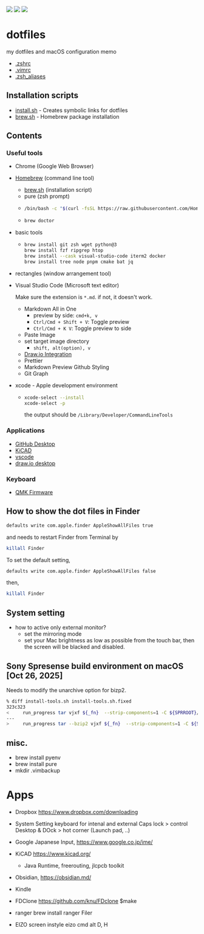 
[![](https://img.shields.io/badge/License-MIT-brightgreen.svg)](https://opensource.org/licenses/MIT)
[![](https://img.shields.io/badge/macOS-tools-blue)]()
[![](https://img.shields.io/github/last-commit/etalli/dotfiles)]()

# dotfiles

my dotfiles and macOS configuration memo

* [.zshrc](.zshrc)
* [.vimrc](.vimrc)
* [.zsh_aliases](.zsh_aliases)

## Installation scripts

* [install.sh](install.sh) - Creates symbolic links for dotfiles
* [brew.sh](brew.sh) - Homebrew package installation

## Contents

### Useful tools

* Chrome (Google Web Browser)
* [Homebrew](https://brew.sh/) (command line tool)
  + [brew.sh](brew.sh) (installation script)
  + pure (zsh prompt)
  + ```bash
    /bin/bash -c "$(curl -fsSL https://raw.githubusercontent.com/Homebrew/install/HEAD/install.sh)"
    ```
  + ```bash
    brew doctor
    ```
* basic tools
  + ```bash
    brew install git zsh wget python@3
    brew install fzf ripgrep htop
    brew install --cask visual-studio-code iterm2 docker
    brew install tree node pnpm cmake bat jq
    ```
* rectangles (window arrangement tool)
* Visual Studio Code (Microsoft text editor)
  
  Make sure the extension is `*.md`. if not, it doesn't work.
  
  + Markdown All in One
    - preview by side: `cmd+k, v`
    - `Ctrl/Cmd + Shift + V`: Toggle preview
    - `Ctrl/Cmd + K V`: Toggle preview to side
  + Paste Image
  + set target image directory
    - `shift, alt(option), v`
  + [Draw.io Integration](https://marketplace.visualstudio.com/items?itemName=hediet.vscode-drawio)
  + Prettier
  + Markdown Preview Github Styling
  + Git Graph
* xcode - Apple development environment
  + ```bash
    xcode-select --install
    xcode-select -p
    ```
    the output should be `/Library/Developer/CommandLineTools`

### Applications

* [GitHub Desktop](https://desktop.github.com/)
* [KiCAD](https://www.kicad.org/)
* [vscode](https://code.visualstudio.com/)
* [draw.io desktop](https://github.com/jgraph/drawio-desktop/releases/)

### Keyboard

* [QMK Firmware](https://docs.qmk.fm/)

## How to show the dot files in Finder

```bash
defaults write com.apple.finder AppleShowAllFiles true
```

and needs to restart Finder from Terminal by

```bash
killall Finder
```

To set the default setting,

```bash
defaults write com.apple.finder AppleShowAllFiles false
```

then,

```bash
killall Finder
```

## System setting

* how to active only external monitor?
  * set the mirroring mode
  * set your Mac brightness as low as possible from the touch bar, then the screen will be blacked and disabled.

## Sony Spresense build environment on macOS [Oct 26, 2025]

Needs to modify the unarchive option for bizp2.

```sh
% diff install-tools.sh install-tools.sh.fixed 
323c323
<     run_progress tar vjxf ${_fn}  --strip-components=1 -C ${SPRROOT}/usr
---
>     run_progress tar --bzip2 vjxf ${_fn}  --strip-components=1 -C ${SPRROOT}/usr
```

## misc.
* brew install pyenv
* brew install pure
* mkdir .vimbackup
 
# Apps
* Dropbox	https://www.dropbox.com/downloading

* System Setting	keyboard for intenal and external	Caps lock > control
	Desktop & DOck > hot corner (Launch pad, ..)	
* Google Japanese Input, https://www.google.co.jp/ime/	
* KiCAD	https://www.kicad.org/
  * Java Runtime, freerouting, jlcpcb toolkit
* Obsidian, https://obsidian.md/
* Kindle
* FDClone	https://github.com/knu/FDclone	$make
* ranger	brew install ranger	Filer	
* EIZO screen instyle	eizo	cmd alt D, H